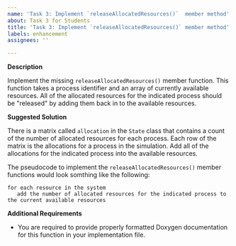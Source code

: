 ```yaml
---
name: 'Task 3: Implement `releaseAllocatedResources()`  member method'
about: Task 3 for Students
title: 'Task 3: Implement `releaseAllocatedResources()` member method'
labels: enhancement
assignees: ''

---
```


**Description**

Implement the missing `releaseAllocatedResources()` member function.  This function takes
a process identifier and an array of currently available resources.  All of the
allocated resources for the indicated process should be "released" by adding them back in
to the available resources.

**Suggested Solution**

There is a matrix called `allocation` in the `State` class that contains a count of the
number of allocated resources for each process.  Each row of the matrix is the allocations
for a process in the simulation.  Add all of the allocations for the indicated process into
the available resources.

The pseudocode to implement the `releaseAllocatedResources()` member functions
would look somthing like the following:

```
for each resource in the system
   add the number of allocated resources for the indicated process to the current available resources
```

**Additional Requirements**

- You are required to provide properly formatted Doxygen documentation for this
  function in your implementation file.

